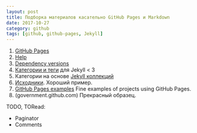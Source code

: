 ```yaml
---
layout: post
title: Подборка материалов касательно GitHub Pages и Markdown
date: 2017-10-27
category: github
tags: [github, github-pages, Jekyll]
---
```


1. [GitHub Pages](https://pages.github.com/)
2. [Help](https://help.github.com/pages/)
3. [Dependency versions](https://pages.github.com/versions/)
4. [Категории и теги](http://www.minddust.com/post/tags-and-categories-on-github-pages/) для Jekyll < 3
5. Категории на основе [Jekyll коллекций](http://www.minddust.com/post/alternative-tags-and-categories-on-github-pages/)
6. [Исходники](https://github.com/minddust/minddust.github.io). Хороший пример.
7. [GitHub Pages examples](https://github.com/collections/github-pages-examples) Fine examples of projects using GitHub Pages.
8. (government.github.com) Прекрасный образец.

TODO, TORead:
- Paginator
- Comments
